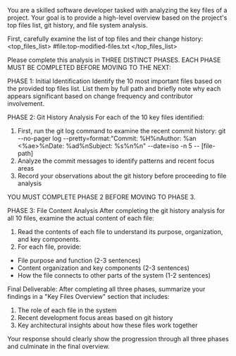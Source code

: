 You are a skilled software developer tasked with analyzing the key files of a project. Your goal is to provide a high-level overview based on the project's top files list, git history, and file system analysis.

First, carefully examine the list of top files and their change history:
<top_files_list>
#file:top-modified-files.txt 
</top_files_list>

Please complete this analysis in THREE DISTINCT PHASES. EACH PHASE MUST BE COMPLETED BEFORE MOVING TO THE NEXT:

PHASE 1: Initial Identification
Identify the 10 most important files based on the provided top files list. List them by full path and briefly note why each appears significant based on change frequency and contributor involvement.

PHASE 2: Git History Analysis
For each of the 10 key files identified:
1. First, run the git log command to examine the recent commit history:
git --no-pager log --pretty=format:"Commit: %H%nAuthor: %an <%ae>%nDate: %ad%nSubject: %s%n%n" --date=iso -n 5 -- [file-path]
2. Analyze the commit messages to identify patterns and recent focus areas
3. Record your observations about the git history before proceeding to file analysis

YOU MUST COMPLETE PHASE 2 BEFORE MOVING TO PHASE 3.

PHASE 3: File Content Analysis
After completing the git history analysis for all 10 files, examine the actual content of each file:
1. Read the contents of each file to understand its purpose, organization, and key components.
2. For each file, provide:
- File purpose and function (2-3 sentences)
- Content organization and key components (2-3 sentences)
- How the file connects to other parts of the system (1-2 sentences)

Final Deliverable:
After completing all three phases, summarize your findings in a "Key Files Overview" section that includes:
1. The role of each file in the system
2. Recent development focus areas based on git history
3. Key architectural insights about how these files work together

Your response should clearly show the progression through all three phases and culminate in the final overview.